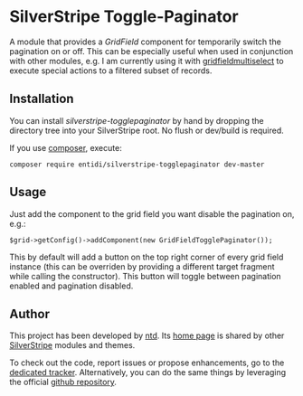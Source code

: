 SilverStripe Toggle-Paginator
=============================

A module that provides a _GridField_ component for temporarily switch
the pagination on or off. This can be especially useful when used in
conjunction with other modules, e.g. I am currently using it with
[gridfieldmultiselect](https://github.com/markguinn/silverstripe-gridfieldmultiselect)
to execute special actions to a filtered subset of records.

Installation
------------

You can install _silverstripe-togglepaginator_ by hand by dropping the
directory tree into your SilverStripe root. No flush or dev/build is
required.

If you use [composer](https://getcomposer.org/), execute:

    composer require entidi/silverstripe-togglepaginator dev-master

Usage
-----

Just add the component to the grid field you want disable the pagination
on, e.g.:

    $grid->getConfig()->addComponent(new GridFieldTogglePaginator());

This by default will add a button on the top right corner of every grid
field instance (this can be overriden by providing a different target
fragment while calling the constructor). This button will toggle between
pagination enabled and pagination disabled.

Author
------

This project has been developed by [ntd](mailto:ntd@entidi.it). Its
[home page](http://silverstripe.entidi.com/) is shared by other
[SilverStripe](http://www.silverstripe.org/) modules and themes.

To check out the code, report issues or propose enhancements, go to the
[dedicated tracker](http://dev.entidi.com/p/silverstripe-togglepaginator).
Alternatively, you can do the same things by leveraging the official
[github repository](https://github.com/ntd/silverstripe-togglepaginator).
